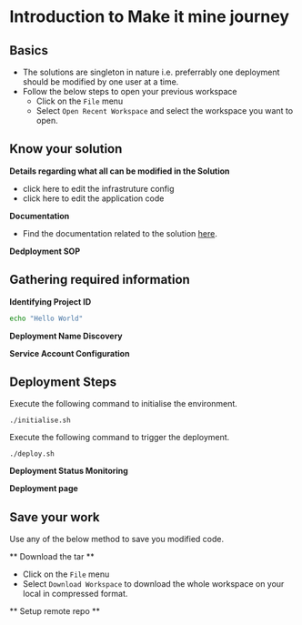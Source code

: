 # Introduction to Make it mine journey


## Basics

* The solutions are singleton in nature i.e. preferrably one deployment should be modified by one user at a time.
* Follow the below steps to open your previous workspace
    * Click on the `File` menu
    * Select `Open Recent Workspace` and select the workspace you want to open.
  

## Know your solution

**Details regarding what all can be modified in the Solution**
* <walkthrough-editor-open-file
    filePath="cloudshell_open/test-1/README.md">
    click here to edit the infrastruture config
    </walkthrough-editor-open-file>
* <walkthrough-editor-open-file
    filePath="cloudshell_open/test-1/README.md">
    click here to edit the application code
</walkthrough-editor-open-file> 

**Documentation**
* Find the documentation related to the solution [here](https://google.com).

**Dedployment SOP**


## Gathering required information

**Identifying Project ID**
```bash
echo "Hello World"
```

**Deployment Name Discovery**

**Service Account Configuration**


## Deployment Steps

Execute the following command to initialise the environment.
```
./initialise.sh
```

Execute the following command to trigger the deployment.
```
./deploy.sh
```


**Deployment Status Monitoring**


**Deployment page**


## Save your work

Use any of the below method to save you modified code.

** Download the tar **
* Click on the `File` menu
* Select `Download Workspace` to download the whole workspace on your local in compressed format.

** Setup remote repo **
